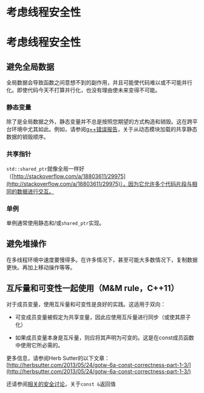 # 考虑线程安全性

# 考虑线程安全性

## 避免全局数据

全局数据会导致函数之间意想不到的副作用，并且可能使代码难以或不可能并行化。即使代码今天不打算并行化，也没有理由使未来变得不可能。

### 静态变量

除了是全局数据之外，静态变量并不总是按照您期望的方式构造和销毁。这在跨平台环境中尤其如此。例如，请参阅[g++错误报告](https://gcc.gnu.org/bugzilla/show_bug.cgi?id=66830)，关于从动态模块加载的共享静态数据的销毁顺序。

### 共享指针

`std::shared_ptr`就像全局一样好（[http://stackoverflow.com/a/18803611/29975](http://stackoverflow.com/a/18803611/29975)），因为它允许多个代码片段与相同的数据进行交互。

### 单例

单例通常使用静态和/或`shared_ptr`实现。

## 避免堆操作

在多线程环境中速度要慢得多。在许多情况下，甚至可能大多数情况下，复制数据更快。再加上移动操作等等。

## 互斥量和可变性一起使用（M&M rule，C++11）

对于成员变量，使用互斥量和可变性是良好的实践。这适用于双向：

+   可变成员变量被假定为共享变量，因此应使用互斥量进行同步（或使其原子化）

+   如果成员变量本身是互斥量，则应将其声明为可变的。这是在const成员函数中使用它所必需的。

更多信息，请参阅Herb Sutter的以下文章：[http://herbsutter.com/2013/05/24/gotw-6a-const-correctness-part-1-3/](http://herbsutter.com/2013/05/24/gotw-6a-const-correctness-part-1-3/)

还请参阅[相关的安全讨论](04-Considering_Safety.html#consider-return-by-value-for-mutable-data-const--for-immutable)，关于`const &`返回值
